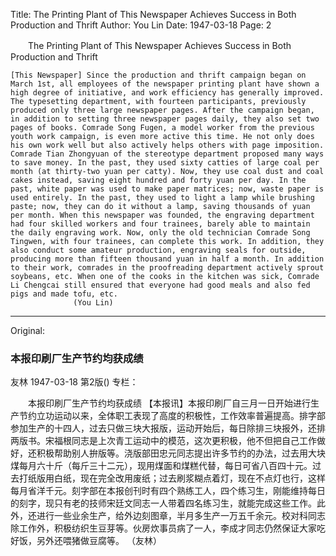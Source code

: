 Title: The Printing Plant of This Newspaper Achieves Success in Both Production and Thrift
Author: You Lin
Date: 1947-03-18
Page: 2

　　The Printing Plant of This Newspaper Achieves Success in Both Production and Thrift

    [This Newspaper] Since the production and thrift campaign began on March 1st, all employees of the newspaper printing plant have shown a high degree of initiative, and work efficiency has generally improved. The typesetting department, with fourteen participants, previously produced only three large newspaper pages. After the campaign began, in addition to setting three newspaper pages daily, they also set two pages of books. Comrade Song Fugen, a model worker from the previous youth work campaign, is even more active this time. He not only does his own work well but also actively helps others with page imposition. Comrade Tian Zhongyuan of the stereotype department proposed many ways to save money. In the past, they used sixty catties of large coal per month (at thirty-two yuan per catty). Now, they use coal dust and coal cakes instead, saving eight hundred and forty yuan per day. In the past, white paper was used to make paper matrices; now, waste paper is used entirely. In the past, they used to light a lamp while brushing paste; now, they can do it without a lamp, saving thousands of yuan per month. When this newspaper was founded, the engraving department had four skilled workers and four trainees, barely able to maintain the daily engraving work. Now, only the old technician Comrade Song Tingwen, with four trainees, can complete this work. In addition, they also conduct some amateur production, engraving seals for outside, producing more than fifteen thousand yuan in half a month. In addition to their work, comrades in the proofreading department actively sprout soybeans, etc. When one of the cooks in the kitchen was sick, Comrade Li Chengcai still ensured that everyone had good meals and also fed pigs and made tofu, etc.
                  (You Lin)



<hr /> 

Original: 


### 本报印刷厂生产节约均获成绩
友林
1947-03-18
第2版()
专栏：

　　本报印刷厂生产节约均获成绩
    【本报讯】本报印刷厂自三月一日开始进行生产节约立功运动以来，全体职工表现了高度的积极性，工作效率普遍提高。排字部参加生产的十四人，过去只做三块大报版，运动开始后，每日除排三块报外，还排两版书。宋福根同志是上次青工运动中的模范，这次更积极，他不但把自己工作做好，还积极帮助别人拚版等。浇版部田忠元同志提出许多节约的办法，过去用大块煤每月六十斤（每斤三十二元），现用煤面和煤糕代替，每日可省八百四十元。过去打纸版用白纸，现在完全改用废纸；过去刷浆糊点着灯，现在不点灯也行，这样每月省洋千元。刻字部在本报创刊时有四个熟练工人，四个练习生，刚能维持每日的刻字，现只有老的技师宋廷文同志一人带着四名练习生，就能完成这些工作。此外，还进行一些业余生产，给外边刻图章，半月多生产一万五千余元。校对科同志除工作外，积极纺织生豆芽等。伙房炊事员病了一人，李成才同志仍然保证大家吃好饭，另外还喂猪做豆腐等。
                  （友林）
